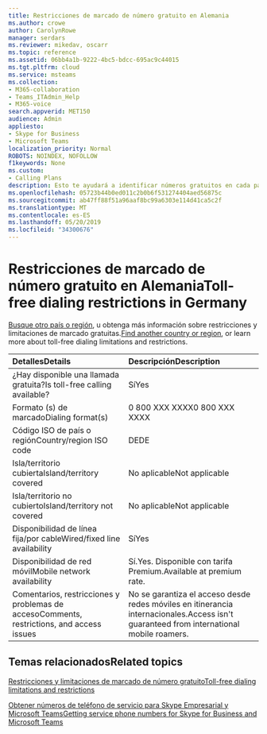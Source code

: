 ```yaml
---
title: Restricciones de marcado de número gratuito en Alemania
ms.author: crowe
author: CarolynRowe
manager: serdars
ms.reviewer: mikedav, oscarr
ms.topic: reference
ms.assetid: 06bb4a1b-9222-4bc5-bdcc-695ac9c44015
ms.tgt.pltfrm: cloud
ms.service: msteams
ms.collection:
- M365-collaboration
- Teams_ITAdmin_Help
- M365-voice
search.appverid: MET150
audience: Admin
appliesto:
- Skype for Business
- Microsoft Teams
localization_priority: Normal
ROBOTS: NOINDEX, NOFOLLOW
f1keywords: None
ms.custom:
- Calling Plans
description: Esto te ayudará a identificar números gratuitos en cada país o región. Después de seleccionar el país o la región, le llevará a una página específica del país que contiene detalles específicos, restricciones y límites de disponibilidad de servicio gratuito en los que está disponible el servicio gratuito. El formato o los formatos de marcado le mostrarán los códigos de acceso necesarios dentro de cada país o región para marcar el número gratuito.
ms.openlocfilehash: 05723b44b0ed011c2b0b6f531274404aed56875c
ms.sourcegitcommit: ab47ff88f51a96aaf8bc99a6303e114d41ca5c2f
ms.translationtype: MT
ms.contentlocale: es-ES
ms.lasthandoff: 05/20/2019
ms.locfileid: "34300676"
---
```

# <a name="toll-free-dialing-restrictions-in-germany"></a><span data-ttu-id="e5e7f-105">Restricciones de marcado de número gratuito en Alemania</span><span class="sxs-lookup"><span data-stu-id="e5e7f-105">Toll-free dialing restrictions in Germany</span></span>

<span data-ttu-id="e5e7f-106">[Busque otro país o región](../toll-free-dialing-limitations-and-restrictions.md), u obtenga más información sobre restricciones y limitaciones de marcado gratuitas.</span><span class="sxs-lookup"><span data-stu-id="e5e7f-106">[Find another country or region](../toll-free-dialing-limitations-and-restrictions.md), or learn more about toll-free dialing limitations and restrictions.</span></span>


|<span data-ttu-id="e5e7f-107">**Detalles**</span><span class="sxs-lookup"><span data-stu-id="e5e7f-107">**Details**</span></span>|<span data-ttu-id="e5e7f-108">**Descripción**</span><span class="sxs-lookup"><span data-stu-id="e5e7f-108">**Description**</span></span>|
|:-----|:-----|
|<span data-ttu-id="e5e7f-109">¿Hay disponible una llamada gratuita?</span><span class="sxs-lookup"><span data-stu-id="e5e7f-109">Is toll-free calling available?</span></span>  <br/> |<span data-ttu-id="e5e7f-110">Sí</span><span class="sxs-lookup"><span data-stu-id="e5e7f-110">Yes</span></span>  <br/> |
|<span data-ttu-id="e5e7f-111">Formato (s) de marcado</span><span class="sxs-lookup"><span data-stu-id="e5e7f-111">Dialing format(s)</span></span>  <br/> | <span data-ttu-id="e5e7f-112">0 800 XXX XXXX</span><span class="sxs-lookup"><span data-stu-id="e5e7f-112">0 800 XXX XXXX</span></span> <br/> |
|<span data-ttu-id="e5e7f-113">Código ISO de país o región</span><span class="sxs-lookup"><span data-stu-id="e5e7f-113">Country/region ISO code</span></span>  <br/> |<span data-ttu-id="e5e7f-114">DE</span><span class="sxs-lookup"><span data-stu-id="e5e7f-114">DE</span></span>  <br/> |
|<span data-ttu-id="e5e7f-115">Isla/territorio cubierta</span><span class="sxs-lookup"><span data-stu-id="e5e7f-115">Island/territory covered</span></span>  <br/> |<span data-ttu-id="e5e7f-116">No aplicable</span><span class="sxs-lookup"><span data-stu-id="e5e7f-116">Not applicable</span></span>  <br/> |
|<span data-ttu-id="e5e7f-117">Isla/territorio no cubierto</span><span class="sxs-lookup"><span data-stu-id="e5e7f-117">Island/territory not covered</span></span>  <br/> |<span data-ttu-id="e5e7f-118">No aplicable</span><span class="sxs-lookup"><span data-stu-id="e5e7f-118">Not applicable</span></span>  <br/> |
|<span data-ttu-id="e5e7f-119">Disponibilidad de línea fija/por cable</span><span class="sxs-lookup"><span data-stu-id="e5e7f-119">Wired/fixed line availability</span></span>  <br/> |<span data-ttu-id="e5e7f-120">Sí</span><span class="sxs-lookup"><span data-stu-id="e5e7f-120">Yes</span></span>  <br/> |
|<span data-ttu-id="e5e7f-121">Disponibilidad de red móvil</span><span class="sxs-lookup"><span data-stu-id="e5e7f-121">Mobile network availability</span></span>  <br/> | <span data-ttu-id="e5e7f-122">Sí.</span><span class="sxs-lookup"><span data-stu-id="e5e7f-122">Yes.</span></span> <span data-ttu-id="e5e7f-123">Disponible con tarifa Premium.</span><span class="sxs-lookup"><span data-stu-id="e5e7f-123">Available at premium rate.</span></span> <br/> |
|<span data-ttu-id="e5e7f-124">Comentarios, restricciones y problemas de acceso</span><span class="sxs-lookup"><span data-stu-id="e5e7f-124">Comments, restrictions, and access issues</span></span>  <br/> |<span data-ttu-id="e5e7f-125">No se garantiza el acceso desde redes móviles en itinerancia internacionales.</span><span class="sxs-lookup"><span data-stu-id="e5e7f-125">Access isn't guaranteed from international mobile roamers.</span></span>  <br/> |
   
## <a name="related-topics"></a><span data-ttu-id="e5e7f-126">Temas relacionados</span><span class="sxs-lookup"><span data-stu-id="e5e7f-126">Related topics</span></span>

[<span data-ttu-id="e5e7f-127">Restricciones y limitaciones de marcado de número gratuito</span><span class="sxs-lookup"><span data-stu-id="e5e7f-127">Toll-free dialing limitations and restrictions</span></span>](../toll-free-dialing-limitations-and-restrictions.md)

[<span data-ttu-id="e5e7f-128">Obtener números de teléfono de servicio para Skype Empresarial y Microsoft Teams</span><span class="sxs-lookup"><span data-stu-id="e5e7f-128">Getting service phone numbers for Skype for Business and Microsoft Teams</span></span>](/skypeforbusiness/what-is-phone-system-in-office-365/getting-service-phone-numbers)

  
 